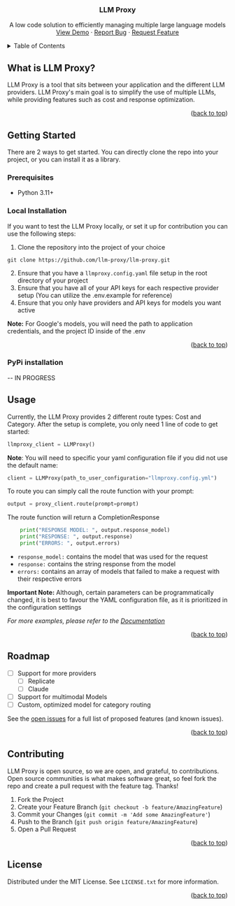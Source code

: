 <a name="readme-top"></a>

<h3 align="center">LLM Proxy</h3>

  <p align="center">
    A low code solution to efficiently managing multiple large language models
    <br />
<!--     <a href="https://github.com/github_username/repo_name"><strong>Explore the docs »</strong></a> -->
<!--     <br />
    <br /> -->
    <!-- <a href="https://youtube.com">View Demo</a> -->
    <a href="https://youtube.com">View Demo</a>
    ·
    <a href="https://github.com/llm-proxy/llm-proxy/issues">Report Bug</a>
    ·
    <a href="https://github.com/llm-proxy/llm-proxy/issues">Request Feature</a>
  </p>
</div>



<!-- TABLE OF CONTENTS -->
<details>
  <summary>Table of Contents</summary>
  <ol>
    <li>
      <a href="#about-the-project">About The Project</a>
    </li>
    <li>
      <a href="#getting-started">Getting Started</a>
      <ul>
        <li><a href="#prerequisites">Prerequisites</a></li>
        <li><a href="#installation">Installation</a></li>
      </ul>
    </li>
    <li><a href="#usage">Usage</a></li>
    <li><a href="#roadmap">Roadmap</a></li>
    <li><a href="#contributing">Contributing</a></li>
    <li><a href="#license">License</a></li>
    <li><a href="#contact">Contact</a></li>
    <li><a href="#acknowledgments">Acknowledgments</a></li>
  </ol>
</details>



<!-- ABOUT THE PROJECT -->
## What is LLM Proxy?
LLM Proxy is a tool that sits between your application and the different LLM providers. LLM Proxy's main goal is to simplify the use of multiple LLMs, while providing features such as cost and response optimization. 
<p align="right">(<a href="#readme-top">back to top</a>)</p>


<!-- GETTING STARTED -->
## Getting Started
There are 2 ways to get started. You can directly clone the repo into your project, or you can install it as a library.

### Prerequisites
- Python 3.11+

### Local Installation
If you want to test the LLM Proxy locally, or set it up for contribution you can use the following steps:

1. Clone the repository into the project of your choice
```shell
git clone https://github.com/llm-proxy/llm-proxy.git
```
2. Ensure that you have a `llmproxy.config.yaml` file setup in the root directory of your project
3. Ensure that you have all of your API keys for each respective provider setup (You can utilize the .env.example for reference)
4. Ensure that you only have providers and API keys for models you want active

**Note:** For Google's models, you will need the path to application credentials, and the project ID inside of the .env
<p align="right">(<a href="#readme-top">back to top</a>)</p>

### PyPi installation
-- IN PROGRESS
## Usage
Currently, the LLM Proxy provides 2 different route types: Cost and Category.
After the setup is complete, you only need 1 line of code to get started:
```python
llmproxy_client = LLMProxy()
```

**Note**: You will need to specific your yaml configuration file if you did not use the default name:
```python
client = LLMProxy(path_to_user_configuration="llmproxy.config.yml")
```

To route you can simply call the route function with your prompt:
```python
output = proxy_client.route(prompt=prompt)
```

The route function will return a CompletionResponse
``` python
    print("RESPONSE MODEL: ", output.response_model)
    print("RESPONSE: ", output.response)
    print("ERRORS: ", output.errors)
```
- `response_model:` contains the model that was used for the request
- `response:` contains the string response from the model
- `errors:` contains an array of models that failed to make a request with their respective errors 

**Important Note:** Although, certain parameters can be programmatically changed, it is best to favour the YAML configuration file, as it is prioritized in the configuration settings

_For more examples, please refer to the [Documentation](https://example.com)_

<p align="right">(<a href="#readme-top">back to top</a>)</p>

<!-- ROADMAP -->
## Roadmap

- [ ] Support for more providers
  - [ ] Replicate
  - [ ] Claude
- [ ] Support for multimodal Models
- [ ] Custom, optimized model for category routing

See the [open issues](https://github.com/llm-proxy/llm-proxy/issues) for a full list of proposed features (and known issues).

<p align="right">(<a href="#readme-top">back to top</a>)</p>



<!-- CONTRIBUTING -->
## Contributing
LLM Proxy is open source, so we are open, and grateful, to contributions. Open source communities is what makes software great, so feel fork the repo and create a pull request with the feature tag. Thanks!

1. Fork the Project
2. Create your Feature Branch (`git checkout -b feature/AmazingFeature`)
3. Commit your Changes (`git commit -m 'Add some AmazingFeature'`)
4. Push to the Branch (`git push origin feature/AmazingFeature`)
5. Open a Pull Request

<p align="right">(<a href="#readme-top">back to top</a>)</p>



<!-- LICENSE -->
## License

Distributed under the MIT License. See `LICENSE.txt` for more information.

<p align="right">(<a href="#readme-top">back to top</a>)</p>



<!-- CONTACT -->
<!-- ## Contact

Your Name - [@twitter_handle](https://twitter.com/twitter_handle) - email@email_client.com

Project Link: [https://github.com/github_username/repo_name](https://github.com/github_username/repo_name)

<p align="right">(<a href="#readme-top">back to top</a>)</p> -->



<!-- ACKNOWLEDGMENTS -->
<!-- ## Acknowledgments

* []()
* []()
* []()

<p align="right">(<a href="#readme-top">back to top</a>)</p> -->